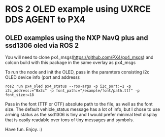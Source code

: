 # ROS 2 OLED example using UXRCE DDS AGENT to PX4
## OLED examples using the NXP NavQ plus and ssd1306 oled via ROS 2

You will need to clone px4_msgs(https://github.com/PX4/px4_msgs) and colcon build with this package in the same overlay as px4_msgs

To run the node and init the OLED, pass in the paramters consisting i2c OLED device info (port and address):

`ros2 run px4_oled px4_status --ros-args -p i2c_port:=1 -p i2c_address:="0x3c" -p font_path:="/example/font/path.ttf" -p font_size:=18`

Pass in the font (TTF or OTF) absolute path to the file, as well as the font size. The default vehicle_status message has a lot of info, but I chose to use arming status as the ssd1306 is tiny and I would prefer minimal text display that is easily readable over tons of tiny messages and symbols.

Have fun. Enjoy. :)
